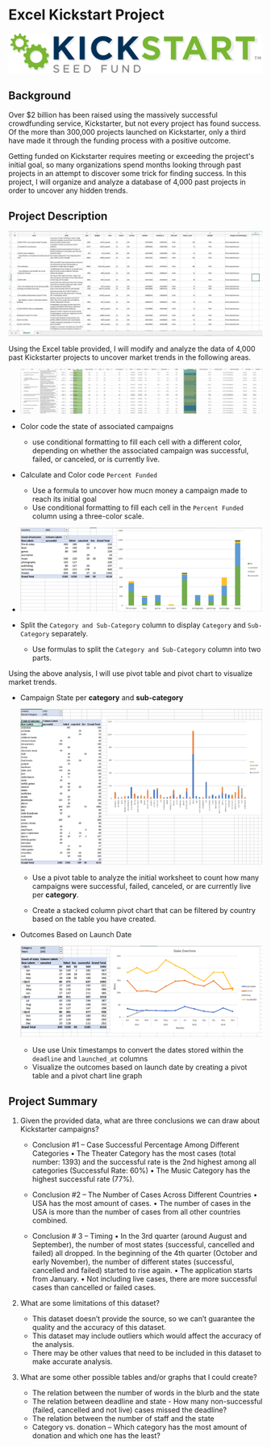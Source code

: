 # Excel Kickstart Project

![Kickstarter Logo](Images/kickstart.jpeg)


## Background

Over $2 billion has been raised using the massively successful crowdfunding service, Kickstarter, but not every project has found success. Of the more than 300,000 projects launched on Kickstarter, only a third have made it through the funding process with a positive outcome.

Getting funded on Kickstarter requires meeting or exceeding the project's initial goal, so many organizations spend months looking through past projects in an attempt to discover some trick for finding success. In this project, I will organize and analyze a database of 4,000 past projects in order to uncover any hidden trends.


## Project Description

![Kickstarter Table](Images/FullTable.PNG)

Using the Excel table provided, I will modify and analyze the data of 4,000 past Kickstarter projects to uncover market trends in the following areas.

  * ![Conditional Formatting Table](Images/ConditionalFormattingTable.PNG)

  * Color code the state of associated campaigns
     - use conditional formatting to fill each cell with a different color, depending on whether the associated campaign was successful, failed, or canceled, or is currently live.
  
  * Calculate and Color code `Percent Funded`
     - Use a formula to uncover how mucn money a campaign made to reach its initial goal
     - Use conditional formatting to fill each cell in the `Percent Funded` column using a three-color scale.

  * ![Category Stats](Images/CategoryStats.PNG)

  * Split the `Category and Sub-Category` column to display `Category` and `Sub-Category` separately. 
     - Use formulas to split the `Category and Sub-Category` column into two parts.


Using the above analysis, I will use pivot table and pivot chart to visualize market trends.

* Campaign State per **category** and **sub-category**
  
   ![Subcategory Stats](Images/SubcategoryStats.PNG)
  
  * Use a pivot table to analyze the initial worksheet to count how many campaigns were successful, failed, canceled, or are currently live per **category**.

  * Create a stacked column pivot chart that can be filtered by country based on the table you have created.


* Outcomes Based on Launch Date 
  
  ![Outcomes Based on Launch Date](Images/LaunchDateOutcomes.PNG)
  
  * Use use Unix timestamps to convert the dates stored within the `deadline` and `launched_at` columns
  * Visualize the outcomes based on launch date by creating a pivot table and a pivot chart line graph
  
  
## Project Summary

1. Given the provided data, what are three conclusions we can draw about Kickstarter campaigns?

   * Conclusion #1 – Case Successful Percentage Among Different Categories
     •	The Theater Category has the most cases (total number: 1393) and the successful rate is the 2nd highest among all categories (Successful Rate: 60%)
     •	The Music Category has the highest successful rate (77%).

   * Conclusion #2 – The Number of Cases Across Different Countries
     •	USA has the most amount of cases. 
     •	The number of cases in the USA is more than the number of cases from all other countries combined. 
       
   * Conclusion # 3 – Timing
     •	In the 3rd quarter (around August and September), the number of most states (successful, cancelled and failed) all dropped. In the beginning of the 4th quarter (October and early November), the number of different states (successful, cancelled and failed) started to rise again.
     •	The application starts from January. 
     •	Not including live cases, there are more successful cases than cancelled or failed cases.


2. What are some limitations of this dataset?

   * This dataset doesn’t provide the source, so we can’t guarantee the quality and the accuracy of this dataset.
   * This dataset may include outliers which would affect the accuracy of the analysis.
   * There may be other values that need to be included in this dataset to make accurate analysis. 


3. What are some other possible tables and/or graphs that I could create?

   * The relation between the number of words in the blurb and the state
   * The relation between deadline and state - How many non-successful (failed, cancelled and not live) cases missed the deadline?
   * The relation between the number of staff and the state
   * Category vs. donation – Which category has the most amount of donation and which one has the least?
